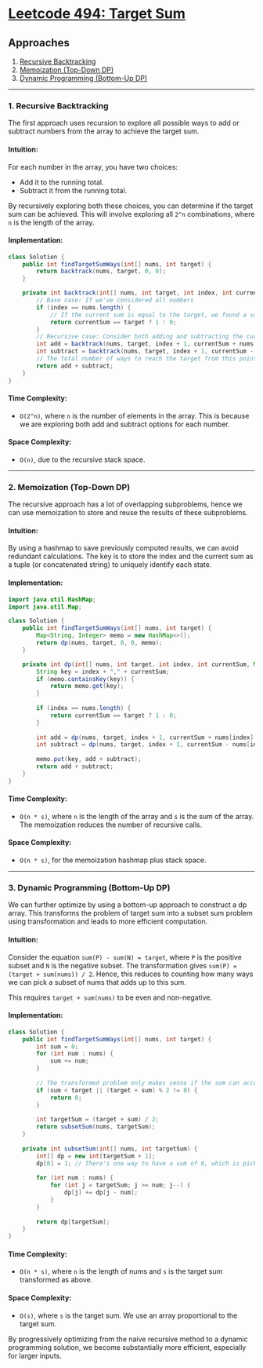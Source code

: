 # [Leetcode 494: Target Sum](https://leetcode.com/problems/target-sum/)

## Approaches
1. [Recursive Backtracking](#recursive-backtracking)
2. [Memoization (Top-Down DP)](#memoization-top-down-dp)
3. [Dynamic Programming (Bottom-Up DP)](#dynamic-programming-bottom-up-dp)

---

### 1. Recursive Backtracking

The first approach uses recursion to explore all possible ways to add or subtract numbers from the array to achieve the target sum. 

#### Intuition:
For each number in the array, you have two choices:
- Add it to the running total.
- Subtract it from the running total.

By recursively exploring both these choices, you can determine if the target sum can be achieved. This will involve exploring all `2^n` combinations, where `n` is the length of the array.

#### Implementation:

```java
class Solution {
    public int findTargetSumWays(int[] nums, int target) {
        return backtrack(nums, target, 0, 0);
    }

    private int backtrack(int[] nums, int target, int index, int currentSum) {
        // Base case: If we've considered all numbers
        if (index == nums.length) {
            // If the current sum is equal to the target, we found a valid way
            return currentSum == target ? 1 : 0;
        }
        // Recursive case: Consider both adding and subtracting the current number
        int add = backtrack(nums, target, index + 1, currentSum + nums[index]);
        int subtract = backtrack(nums, target, index + 1, currentSum - nums[index]);
        // The total number of ways to reach the target from this point is the sum of both ways
        return add + subtract;
    }
}
```

#### Time Complexity:
- `O(2^n)`, where `n` is the number of elements in the array. This is because we are exploring both add and subtract options for each number.

#### Space Complexity:
- `O(n)`, due to the recursive stack space.

---

### 2. Memoization (Top-Down DP)

The recursive approach has a lot of overlapping subproblems, hence we can use memoization to store and reuse the results of these subproblems.

#### Intuition:
By using a hashmap to save previously computed results, we can avoid redundant calculations. The key is to store the index and the current sum as a tuple (or concatenated string) to uniquely identify each state.

#### Implementation:

```java
import java.util.HashMap;
import java.util.Map;

class Solution {
    public int findTargetSumWays(int[] nums, int target) {
        Map<String, Integer> memo = new HashMap<>();
        return dp(nums, target, 0, 0, memo);
    }

    private int dp(int[] nums, int target, int index, int currentSum, Map<String, Integer> memo) {
        String key = index + "," + currentSum;
        if (memo.containsKey(key)) {
            return memo.get(key);
        }
        
        if (index == nums.length) {
            return currentSum == target ? 1 : 0;
        }
        
        int add = dp(nums, target, index + 1, currentSum + nums[index], memo);
        int subtract = dp(nums, target, index + 1, currentSum - nums[index], memo);
        
        memo.put(key, add + subtract);
        return add + subtract;
    }
}
```

#### Time Complexity:
- `O(n * s)`, where `n` is the length of the array and `s` is the sum of the array. The memoization reduces the number of recursive calls.

#### Space Complexity:
- `O(n * s)`, for the memoization hashmap plus stack space.

---

### 3. Dynamic Programming (Bottom-Up DP)

We can further optimize by using a bottom-up approach to construct a dp array. This transforms the problem of target sum into a subset sum problem using transformation and leads to more efficient computation.

#### Intuition:
Consider the equation `sum(P) - sum(N) = target`, where `P` is the positive subset and `N` is the negative subset. The transformation gives `sum(P) = (target + sum(nums)) / 2`. Hence, this reduces to counting how many ways we can pick a subset of nums that adds up to this sum.

This requires `target + sum(nums)` to be even and non-negative.

#### Implementation:

```java
class Solution {
    public int findTargetSumWays(int[] nums, int target) {
        int sum = 0;
        for (int num : nums) {
            sum += num;
        }
        
        // The transformed problem only makes sense if the sum can accommodate the target
        if (sum < target || (target + sum) % 2 != 0) {
            return 0;
        }
        
        int targetSum = (target + sum) / 2;
        return subsetSum(nums, targetSum);
    }
    
    private int subsetSum(int[] nums, int targetSum) {
        int[] dp = new int[targetSum + 1];
        dp[0] = 1; // There's one way to have a sum of 0, which is picking nothing
        
        for (int num : nums) {
            for (int j = targetSum; j >= num; j--) {
                dp[j] += dp[j - num];
            }
        }
        
        return dp[targetSum];
    }
}
```

#### Time Complexity:
- `O(n * s)`, where `n` is the length of nums and `s` is the target sum transformed as above.

#### Space Complexity:
- `O(s)`, where `s` is the target sum. We use an array proportional to the target sum.

By progressively optimizing from the naive recursive method to a dynamic programming solution, we become substantially more efficient, especially for larger inputs.

